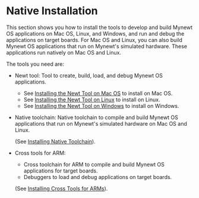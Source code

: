 # Native Installation 

This section shows you how to install the tools to develop and build Mynewt OS applications on Mac OS, Linux, and Windows, and run and debug the applications on target boards.   For Mac OS and Linux, you can also build Mynewt OS applications that run on Mynewt's simulated hardware. These applications run natively on Mac OS and Linux. 

The tools you need are:

* Newt tool: Tool to create, build, load, and debug Mynewt OS applications.

    * See [Installing the Newt Tool on Mac OS](/newt/install/newt_mac.md) to install on Mac OS.
    * See [Installing the Newt Tool on Linux](/newt/install/newt_linux.md) to install on Linux.
    * See [Installing the Newt Tool on Windows](/newt/install/newt_windows.md) to install on Windows. 
	


* Native toolchain:  Native toolchain to compile and build Mynewt OS applications that run on Mynewt's simulated hardware on Mac OS and Linux.   
	
	(See [Installing Native Toolchain](/os/get_started/native_tools.md)).  

* Cross tools for ARM:  
    * Cross toolchain for ARM to compile and build Mynewt OS applications for target boards.
    * Debuggers to load and debug applications on target boards. 
	
	(See [Installing Cross Tools for ARMs](/os/get_started/cross_tools.md)).
